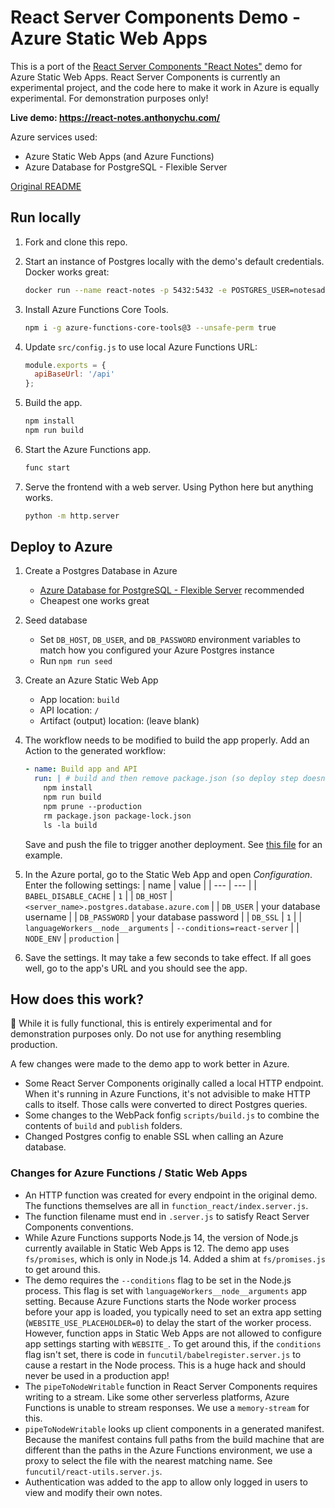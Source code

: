 # React Server Components Demo - Azure Static Web Apps

This is a port of the [React Server Components "React Notes"](https://github.com/reactjs/server-components-demo) demo for Azure Static Web Apps. React Server Components is currently an experimental project, and the code here to make it work in Azure is equally experimental. For demonstration purposes only!

**Live demo: https://react-notes.anthonychu.com/**

Azure services used:
- Azure Static Web Apps (and Azure Functions)
- Azure Database for PostgreSQL - Flexible Server

[Original README](README.orig.md)

## Run locally

1. Fork and clone this repo.

1. Start an instance of Postgres locally with the demo's default credentials. Docker works great:
    ```bash
    docker run --name react-notes -p 5432:5432 -e POSTGRES_USER=notesadmin -e POSTGRES_PASSWORD=password -d postgres
    ```

1. Install Azure Functions Core Tools.
    ```bash
    npm i -g azure-functions-core-tools@3 --unsafe-perm true
    ```

1. Update `src/config.js` to use local Azure Functions URL:
    ```js
    module.exports = {
      apiBaseUrl: '/api'
    };
    ```

1. Build the app.
    ```bash
    npm install
    npm run build
    ```

1. Start the Azure Functions app.
    ```bash
    func start
    ```

1. Serve the frontend with a web server. Using Python here but anything works.
    ```bash
    python -m http.server
    ```

## Deploy to Azure

1. Create a Postgres Database in Azure
    - [Azure Database for PostgreSQL - Flexible Server](https://docs.microsoft.com/en-us/azure/postgresql/flexible-server/quickstart-create-server-portal) recommended
    - Cheapest one works great

1. Seed database
    - Set `DB_HOST`, `DB_USER`, and `DB_PASSWORD` environment variables to match how you configured your Azure Postgres instance
    - Run `npm run seed`

1. Create an Azure Static Web App
    - App location: `build`
    - API location: `/`
    - Artifact (output) location: (leave blank)

1. The workflow needs to be modified to build the app properly. Add an Action to the generated workflow:
    ```yaml
    - name: Build app and API
      run: | # build and then remove package.json (so deploy step doesn't reinstall modules)
        npm install
        npm run build
        npm prune --production
        rm package.json package-lock.json
        ls -la build
    ```
    Save and push the file to trigger another deployment. See [this file](.github/workflows/azure-static-web-apps-kind-wave-0f8b93b1e.yaml) for an example.

1. In the Azure portal, go to the Static Web App and open *Configuration*. Enter the following settings:
    | name | value |
    | --- | --- |
    | `BABEL_DISABLE_CACHE` | `1` |
    | `DB_HOST` | `<server_name>.postgres.database.azure.com` |
    | `DB_USER` | your database username |
    | `DB_PASSWORD` | your database password |
    | `DB_SSL` | `1` |
    | `languageWorkers__node__arguments` | `--conditions=react-server` |
    | `NODE_ENV` | `production` |

1. Save the settings. It may take a few seconds to take effect. If all goes well, go to the app's URL and you should see the app.

## How does this work?

🚨 While it is fully functional, this is entirely experimental and for demonstration purposes only. Do not use for anything resembling production.

A few changes were made to the demo app to work better in Azure.

- Some React Server Components originally called a local HTTP endpoint. When it's running in Azure Functions, it's not advisible to make HTTP calls to itself. Those calls were converted to direct Postgres queries.
- Some changes to the WebPack fonfig `scripts/build.js` to combine the contents of `build` and `publish` folders.
- Changed Postgres config to enable SSL when calling an Azure database.

### Changes for Azure Functions / Static Web Apps

- An HTTP function was created for every endpoint in the original demo. The functions themselves are all in `function_react/index.server.js`.
- The function filename must end in `.server.js` to satisfy React Server Components conventions.
- While Azure Functions supports Node.js 14, the version of Node.js currently available in Static Web Apps is 12. The demo app uses `fs/promises`, which is only in Node.js 14. Added a shim at `fs/promises.js` to get around this.
- The demo requires the `--conditions` flag to be set in the Node.js process. This flag is set with `languageWorkers__node__arguments` app setting. Because Azure Functions starts the Node worker process before your app is loaded, you typically need to set an extra app setting (`WEBSITE_USE_PLACEHOLDER=0`) to delay the start of the worker process. However, function apps in Static Web Apps are not allowed to configure app settings starting with `WEBSITE_`. To get around this, if the `conditions` flag isn't set, there is code in `funcutil/babelregister.server.js` to cause a restart in the Node process. This is a huge hack and should never be used in a production app!
- The `pipeToNodeWritable` function in React Server Components requires writing to a stream. Like some other serverless platforms, Azure Functions is unable to stream responses. We use a `memory-stream` for this.
- `pipeToNodeWritable` looks up client components in a generated manifest. Because the manifest contains full paths from the build machine that are different than the paths in the Azure Functions environment, we use a proxy to select the file with the nearest matching name. See `funcutil/react-utils.server.js`.
- Authentication was added to the app to allow only logged in users to view and modify their own notes.
